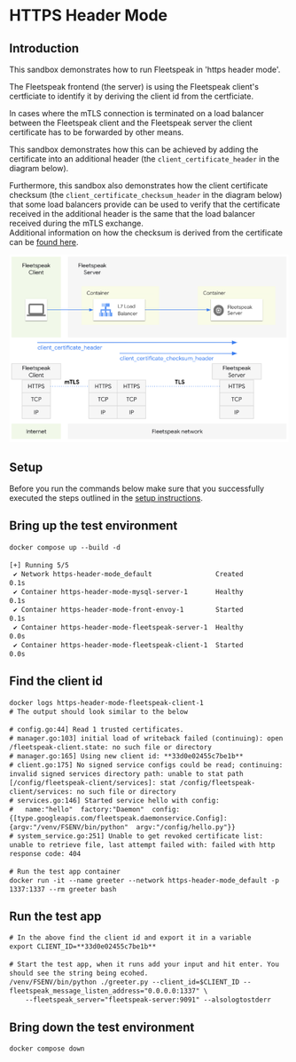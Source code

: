 # HTTPS Header Mode

## Introduction

This sandbox demonstrates how to run Fleetspeak in 'https header mode'.

The Fleetspeak frontend (the server) is using the Fleetspeak client's
certficiate to identify it by deriving the client id from the certficiate.

In cases where the mTLS connection is terminated on a load balancer between the
Fleetspeak client and the Fleetspeak server the client certificate has to be
forwarded by other means.

This sandbox demonstrates how this can be achieved by adding the certificate
into an additional header (the `client_certificate_header` in the diagram
below).

Furthermore, this sandbox also demonstrates how the client certificate checksum
(the `client_certificate_checksum_header` in the diagram below) that some load
balancers provide can be used to verify that the certificate received in the
additional header is the same that the load balancer received during the mTLS
exchange. \
Additional information on how the checksum is derived from the certificate can
be
[found here](https://datatracker.ietf.org/doc/html/draft-ietf-oauth-mtls-17#section-3.1).

![HTTPS Header Mode](../diagrams/httpsHeaderMode_355.png "HTTPS Header Mode")

## Setup

Before you run the commands below make sure that you successfully executed the
steps outlined in the
[setup instructions](../../sandboxes#setup-instructions).

## Bring up the test environment

```
docker compose up --build -d

[+] Running 5/5
 ✔ Network https-header-mode_default                Created                                                                                                          0.1s
 ✔ Container https-header-mode-mysql-server-1       Healthy                                                                                                          0.1s
 ✔ Container https-header-mode-front-envoy-1        Started                                                                                                          0.1s
 ✔ Container https-header-mode-fleetspeak-server-1  Healthy                                                                                                          0.0s
 ✔ Container https-header-mode-fleetspeak-client-1  Started                                                                                                          0.0s
```

## Find the client id

```
docker logs https-header-mode-fleetspeak-client-1
# The output should look similar to the below

# config.go:44] Read 1 trusted certificates.
# manager.go:103] initial load of writeback failed (continuing): open /fleetspeak-client.state: no such file or directory
# manager.go:165] Using new client id: **33d0e02455c7be1b**
# client.go:175] No signed service configs could be read; continuing: invalid signed services directory path: unable to stat path [/config/fleetspeak-client/services]: stat /config/fleetspeak-client/services: no such file or directory
# services.go:146] Started service hello with config:
#   name:"hello"  factory:"Daemon"  config:{[type.googleapis.com/fleetspeak.daemonservice.Config]:{argv:"/venv/FSENV/bin/python"  argv:"/config/hello.py"}}
# system_service.go:251] Unable to get revoked certificate list: unable to retrieve file, last attempt failed with: failed with http response code: 404

# Run the test app container
docker run -it --name greeter --network https-header-mode_default -p 1337:1337 --rm greeter bash
```

## Run the test app

```
# In the above find the client id and export it in a variable
export CLIENT_ID=**33d0e02455c7be1b**

# Start the test app, when it runs add your input and hit enter. You should see the string being ecohed.
/venv/FSENV/bin/python ./greeter.py --client_id=$CLIENT_ID --fleetspeak_message_listen_address="0.0.0.0:1337" \
    --fleetspeak_server="fleetspeak-server:9091" --alsologtostderr

```

## Bring down the test environment

```
docker compose down
```
